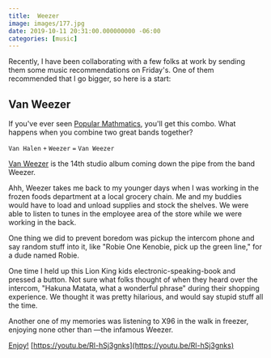 ```yaml
---
title:  Weezer
image: images/177.jpg
date: 2019-10-11 20:31:00.000000000 -06:00
categories: [music]
---
```


Recently, I have been collaborating with a few folks at work by sending them some music recommendations on Friday's. One of them recommended that I go bigger, so here is a start:

## Van Weezer
If you've ever seen [Popular Mathmatics](https://www.youtube.com/watch?v=hnjIhc51xjw&list=PLykzf464sU98T4TjTBs-pbEDp66H34lS4), you'll get this combo.
What happens when you combine two great bands together?

`Van Halen` `+` `Weezer` `=` `Van Weezer`

[Van Weezer](https://weezer.com/news/2019/9/10/van-weezer-hella-mega) is the 14th studio album coming down the pipe from the band Weezer.

Ahh, Weezer takes me back to my younger days when I was working in the frozen foods department at a local grocery chain. Me and my buddies would have to load and unload supplies and stock the shelves. We were able to listen to tunes in the employee area of the store while we were working in the back.

One thing we did to prevent boredom was pickup the intercom phone and say random stuff into it, like "Robie One Kenobie, pick up the green line," for a dude named Robie.  

One time I held up this Lion King kids electronic-speaking-book and pressed a button. Not sure what folks thought of when they heard over the intercom, "Hakuna Matata, what a wonderful phrase" during their shopping experience. We thought it was pretty hilarious, and would say stupid stuff all the time. 

Another one of my memories was listening to X96 in the walk in freezer, enjoying none other than —the infamous Weezer.

[Enjoy!](https://youtu.be/Rl-hSj3gnks)
[https://youtu.be/Rl-hSj3gnks](https://youtu.be/Rl-hSj3gnks)

